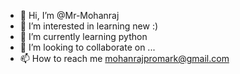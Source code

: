 - 👋 Hi, I’m @Mr-Mohanraj
- 👀 I’m interested in learning new :)
- 🌱 I’m currently learning python
- 💞️ I’m looking to collaborate on ...
- 📫 How to reach me mohanrajpromark@gmail.com

<!---
Mr-Mohanraj/Mr-Mohanraj is a ✨ special ✨ repository because its `README.md` (this file) appears on your GitHub profile.
You can click the Preview link to take a look at your changes.
--->
